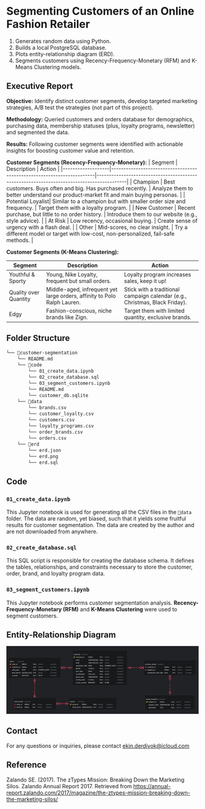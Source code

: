 # Segmenting Customers of an Online Fashion Retailer 

1. Generates random data using Python.
2. Builds a local PostgreSQL database.
3. Plots entity-relationship diagram (ERD).
3. Segments customers using Recency-Frequency-Monetary (RFM) and K-Means Clustering models.

## Executive Report 

**Objective:** Identify distinct customer segments, develop targeted marketing strategies, A/B test the strategies (not part of this project).

**Methodology:** Queried customers and orders database for demographics, purchasing data, membership statuses (plus, loyalty programs, newsletter) and segmented the data.

**Results:** Following customer segments were identified with actionable insights for boosting customer value and retention.

**Customer Segments (Recency-Frequency-Monetary):**
| Segment           | Description                                                           | Action                                                                                   |
|-------------------|-----------------------------------------------------------------------|------------------------------------------------------------------------------------------|
| Champion          | Best customers. Buys often and big. Has purchased recently.           | Analyze them to better understand our product-market fit and main buying personas.       |
| Potential Loyalist| Similar to a champion but with smaller order size and frequency.      | Target them with a loyalty program.                                                      |
| New Customer      | Recent purchase, but little to no order history.                      | Introduce them to our website (e.g., style advice).                                      |
| At Risk           | Low recency, occasional buying.                                       | Create sense of urgency with a flash deal.                                               |
| Other             | Mid-scores, no clear insight.                                         | Try a different model or target with low-cost, non-personalized, fail-safe methods.      |

**Customer Segments (K-Means Clustering):**

| Segment           | Description                                                           | Action                                                                                   |
|-------------------|-----------------------------------------------------------------------|------------------------------------------------------------------------------------------|
| Youthful & Sporty | Young, Nike Loyalty, frequent but small orders.                       | Loyalty program increases sales, keep it up!                                             |
| Quality over Quantity | Middle-aged, infrequent yet large orders, affinity to Polo Ralph Lauren. | Stick with a traditional campaign calendar (e.g., Christmas, Black Friday).               |
| Edgy              | Fashion-conscious, niche brands like Zign.                            | Target them with limited quantity, exclusive brands.                                     |

## Folder Structure
```
└── 📁customer-segmentation
    └── README.md
    └── 📁code
        └── 01_create_data.ipynb
        └── 02_create_database.sql
        └── 03_segment_customers.ipynb
        └── README.md
        └── customer_db.sqlite
    └── 📁data
        └── brands.csv
        └── customer_loyalty.csv
        └── customers.csv
        └── loyalty_programs.csv
        └── order_brands.csv
        └── orders.csv
    └── 📁erd
        └── erd.json
        └── erd.png
        └── erd.sql
```

## Code

### `01_create_data.ipynb`
This Jupyter notebook is used for generating all the CSV files in the `📁data` folder. The data are random, yet biased, such that it yields some fruitful results for customer segmentation. The data are created by the author and are not downloaded from anywhere.

### `02_create_database.sql`
This SQL script is responsible for creating the database schema. It defines the tables, relationships, and constraints necessary to store the customer, order, brand, and loyalty program data.

### `03_segment_customers.ipynb`
This Jupyter notebook performs customer segmentation analysis. **Recency-Frequency-Monetary (RFM)** and **K-Means Clustering** were used to segment customers.

## Entity-Relationship Diagram

![Entity-Relationship Diagram](erd/erd.png)

## Contact

For any questions or inquiries, please contact ekin.derdiyok@icloud.com

## Reference

Zalando SE. (2017). The zTypes Mission: Breaking Down the Marketing Silos. Zalando Annual Report 2017. Retrieved from https://annual-report.zalando.com/2017/magazine/the-ztypes-mission-breaking-down-the-marketing-silos/